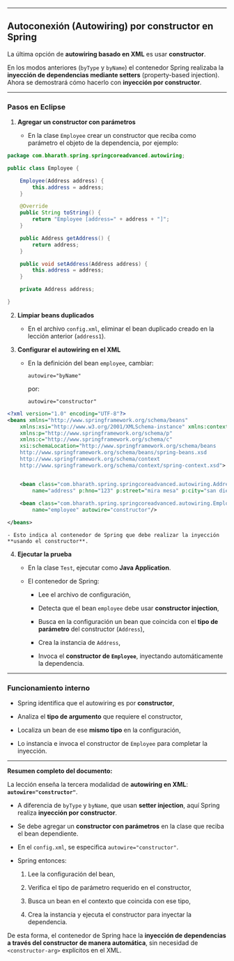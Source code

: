 
---

## Autoconexión (Autowiring) **por constructor** en Spring

La última opción de **autowiring basado en XML** es usar **constructor**.

En los modos anteriores (`byType` y `byName`) el contenedor Spring realizaba la **inyección de dependencias mediante setters** (property-based injection).  
Ahora se demostrará cómo hacerlo con **inyección por constructor**.

---

### Pasos en Eclipse

1. **Agregar un constructor con parámetros**
    
    - En la clase `Employee` crear un constructor que reciba como parámetro el objeto de la dependencia, por ejemplo:
        
```java
package com.bharath.spring.springcoreadvanced.autowiring;

public class Employee {

	Employee(Address address) {
		this.address = address;
	}

	@Override
	public String toString() {
		return "Employee [address=" + address + "]";
	}

	public Address getAddress() {
		return address;
	}

	public void setAddress(Address address) {
		this.address = address;
	}

	private Address address;

}

```
        
2. **Limpiar beans duplicados**
    
    - En el archivo `config.xml`, eliminar el bean duplicado creado en la lección anterior (`address1`).
        
3. **Configurar el autowiring en el XML**
    
    - En la definición del bean `employee`, cambiar:
        
        `autowire="byName"`
        
        por:
        
        `autowire="constructor"`

```xml
<?xml version="1.0" encoding="UTF-8"?>
<beans xmlns="http://www.springframework.org/schema/beans"
	xmlns:xsi="http://www.w3.org/2001/XMLSchema-instance" xmlns:context="http://www.springframework.org/schema/context"
	xmlns:p="http://www.springframework.org/schema/p"
	xmlns:c="http://www.springframework.org/schema/c"
	xsi:schemaLocation="http://www.springframework.org/schema/beans
    http://www.springframework.org/schema/beans/spring-beans.xsd
    http://www.springframework.org/schema/context
    http://www.springframework.org/schema/context/spring-context.xsd">


	<bean class="com.bharath.spring.springcoreadvanced.autowiring.Address"
		name="address" p:hno="123" p:street="mira mesa" p:city="san diego" />
		
	<bean class="com.bharath.spring.springcoreadvanced.autowiring.Employee"
		name="employee" autowire="constructor"/>

</beans>
```

    - Esto indica al contenedor de Spring que debe realizar la inyección **usando el constructor**.
        
4. **Ejecutar la prueba**
    
    - En la clase `Test`, ejecutar como **Java Application**.
        
    - El contenedor de Spring:
        
        - Lee el archivo de configuración,
            
        - Detecta que el bean `employee` debe usar **constructor injection**,
            
        - Busca en la configuración un bean que coincida con el **tipo de parámetro** del constructor (`Address`),
            
        - Crea la instancia de `Address`,
            
        - Invoca el **constructor de `Employee`**, inyectando automáticamente la dependencia.
            

---

### Funcionamiento interno

- Spring identifica que el autowiring es por **constructor**,
    
- Analiza el **tipo de argumento** que requiere el constructor,
    
- Localiza un bean de ese **mismo tipo** en la configuración,
    
- Lo instancia e invoca el constructor de `Employee` para completar la inyección.
    

---

**Resumen completo del documento:**

La lección enseña la tercera modalidad de **autowiring en XML**: **`autowire="constructor"`**.

- A diferencia de `byType` y `byName`, que usan **setter injection**, aquí Spring realiza **inyección por constructor**.
    
- Se debe agregar un **constructor con parámetros** en la clase que reciba el bean dependiente.
    
- En el `config.xml`, se especifica `autowire="constructor"`.
    
- Spring entonces:
    
    1. Lee la configuración del bean,
        
    2. Verifica el tipo de parámetro requerido en el constructor,
        
    3. Busca un bean en el contexto que coincida con ese tipo,
        
    4. Crea la instancia y ejecuta el constructor para inyectar la dependencia.
        

De esta forma, el contenedor de Spring hace la **inyección de dependencias a través del constructor de manera automática**, sin necesidad de `<constructor-arg>` explícitos en el XML.